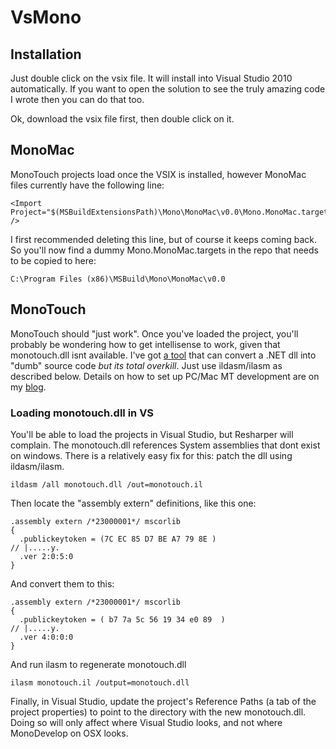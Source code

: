 VsMono
======

Installation
------------

Just double click on the vsix file. It will install into Visual Studio 2010 automatically. If you want to open the solution to see the truly amazing code I wrote then you can do that too.

Ok, download the vsix file first, then double click on it.

MonoMac
-------

MonoTouch projects load once the VSIX is installed, however MonoMac files currently have the following line:

    <Import Project="$(MSBuildExtensionsPath)\Mono\MonoMac\v0.0\Mono.MonoMac.targets" />

I first recommended deleting this line, but of course it keeps coming back. So you'll now find a dummy Mono.MonoMac.targets in the repo that needs to be copied to here:

    C:\Program Files (x86)\MSBuild\Mono\MonoMac\v0.0


MonoTouch
---------

MonoTouch should "just work". Once you've loaded the project, you'll probably be wondering how to get intellisense to work, given that monotouch.dll isnt available. 
I've got [a tool](https://github.com/jamiebriant/BinaryFinery.BarebonesGenerator) that can convert a .NET dll into "dumb" source code *but its total overkill*. Just use ildasm/ilasm as described below. 
Details on how to set up PC/Mac MT development are on my [blog](http://blog.binaryfinery.com/pages/monotouch-visual-studio-productivity).

### Loading monotouch.dll in VS

You'll be able to load the projects in Visual Studio, but Resharper will complain. The monotouch.dll references System assemblies that dont exist on windows.
There is a relatively easy fix for this: patch the dll using ildasm/ilasm.

    ildasm /all monotouch.dll /out=monotouch.il

Then locate the "assembly extern" definitions, like this one:

    .assembly extern /*23000001*/ mscorlib
    {
      .publickeytoken = (7C EC 85 D7 BE A7 79 8E )                         // |.....y.
      .ver 2:0:5:0
    }

And convert them to this:

    .assembly extern /*23000001*/ mscorlib
    {
      .publickeytoken = ( b7 7a 5c 56 19 34 e0 89  )                         // |.....y.
      .ver 4:0:0:0
    }

And run ilasm to regenerate monotouch.dll

    ilasm monotouch.il /output=monotouch.dll

Finally, in Visual Studio, update the project's Reference Paths (a tab of the project properties) to point to the directory with the new monotouch.dll. Doing so will only affect where Visual Studio looks,
and not where MonoDevelop on OSX looks.
